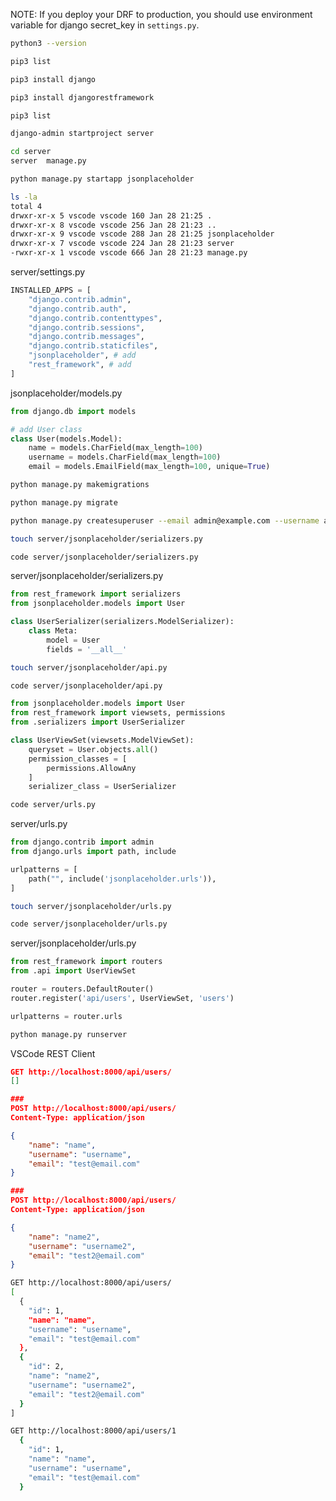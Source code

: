 NOTE: If you deploy your DRF to production, you should use environment variable for django secret_key in `settings.py`.

```bash
python3 --version
```


```bash
pip3 list
```

```bash
pip3 install django
```

```bash
pip3 install djangorestframework
```

```bash
pip3 list
```

```bash
django-admin startproject server
```

```bash
cd server
server  manage.py
```

```bash
python manage.py startapp jsonplaceholder
```

```bash
ls -la
total 4
drwxr-xr-x 5 vscode vscode 160 Jan 28 21:25 .
drwxr-xr-x 8 vscode vscode 256 Jan 28 21:23 ..
drwxr-xr-x 9 vscode vscode 288 Jan 28 21:25 jsonplaceholder
drwxr-xr-x 7 vscode vscode 224 Jan 28 21:23 server
-rwxr-xr-x 1 vscode vscode 666 Jan 28 21:23 manage.py
```

server/settings.py
```python
INSTALLED_APPS = [
    "django.contrib.admin",
    "django.contrib.auth",
    "django.contrib.contenttypes",
    "django.contrib.sessions",
    "django.contrib.messages",
    "django.contrib.staticfiles",
    "jsonplaceholder", # add
    "rest_framework", # add
]
```

jsonplaceholder/models.py
```python
from django.db import models

# add User class
class User(models.Model):
    name = models.CharField(max_length=100)
    username = models.CharField(max_length=100)
    email = models.EmailField(max_length=100, unique=True)

```

```bash
python manage.py makemigrations
```

```bash
python manage.py migrate
```

```bash
python manage.py createsuperuser --email admin@example.com --username admin
```

```bash
touch server/jsonplaceholder/serializers.py
```

```bash
code server/jsonplaceholder/serializers.py
```

server/jsonplaceholder/serializers.py
```python
from rest_framework import serializers
from jsonplaceholder.models import User

class UserSerializer(serializers.ModelSerializer):
    class Meta:
        model = User
        fields = '__all__'


```

```bash
touch server/jsonplaceholder/api.py
```

```bash
code server/jsonplaceholder/api.py
```

```python
from jsonplaceholder.models import User
from rest_framework import viewsets, permissions
from .serializers import UserSerializer

class UserViewSet(viewsets.ModelViewSet):
    queryset = User.objects.all()
    permission_classes = [
        permissions.AllowAny
    ]
    serializer_class = UserSerializer
```

```bash
code server/urls.py
```

server/urls.py
```python
from django.contrib import admin
from django.urls import path, include

urlpatterns = [
    path("", include('jsonplaceholder.urls')),
]
```

```bash
touch server/jsonplaceholder/urls.py
```

```bash
code server/jsonplaceholder/urls.py
```

server/jsonplaceholder/urls.py
```python
from rest_framework import routers
from .api import UserViewSet

router = routers.DefaultRouter()
router.register('api/users', UserViewSet, 'users')

urlpatterns = router.urls
```

```bash
python manage.py runserver
```

VSCode REST Client
```json
GET http://localhost:8000/api/users/
[]
```

```json
###
POST http://localhost:8000/api/users/
Content-Type: application/json

{
    "name": "name",
    "username": "username",
    "email": "test@email.com"
}
```

```json
###
POST http://localhost:8000/api/users/
Content-Type: application/json

{
    "name": "name2",
    "username": "username2",
    "email": "test2@email.com"
}
```

```bash
GET http://localhost:8000/api/users/
[
  {
    "id": 1,
    "name": "name",
    "username": "username",
    "email": "test@email.com"
  },
  {
    "id": 2,
    "name": "name2",
    "username": "username2",
    "email": "test2@email.com"
  }
]
```

```bash
GET http://localhost:8000/api/users/1
  {
    "id": 1,
    "name": "name",
    "username": "username",
    "email": "test@email.com"
  }
```

```bash

```

```bash

```

```bash

```

```bash

```

```bash

```

```bash

```

```bash

```

```bash

```

```bash

```

```bash

```

```bash

```

```bash

```

```bash

```

```bash

```

```bash

```

```bash

```

```bash

```

```bash

```

```bash

```

```bash

```

```bash

```

```bash

```

```bash

```

```bash

```

```bash

```

```bash

```

```bash

```

```bash

```

```bash

```

```bash

```

```bash

```

```bash

```

```bash

```

```bash

```

```bash

```

```bash

```

```bash

```

```bash

```

```bash

```

```bash

```

```bash

```

```bash

```

```bash

```

```bash

```

```bash

```

```bash

```

```bash

```

```bash

```

```bash

```

```bash

```

```bash

```

```bash

```

```bash

```

```bash

```

```bash

```

```bash

```

```bash

```

```bash

```
